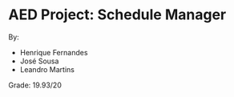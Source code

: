 # AED Project: Schedule Manager
By:
- Henrique Fernandes
- José Sousa
- Leandro Martins

Grade: 19.93/20
